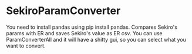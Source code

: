 # SekiroParamConverter

You need to install pandas using pip install pandas.
Compares Sekiro's params with ER and saves Sekiro's value as ER csv.
You can use ParamConverterAll and it will have a shitty gui, so you can select what you want to convert.
